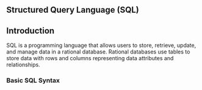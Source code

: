 ## Structured Query Language (SQL)
## Introduction
SQL is a programming language that allows users to store, retrieve, update, and manage data in a rational database. Rational databases use tables to store data with rows and columns representing data attributes and relationships.

### Basic SQL Syntax
